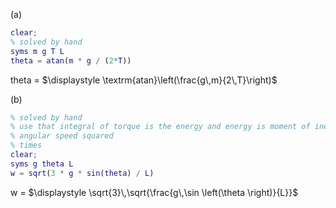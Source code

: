 (a)

``` matlab
clear;
% solved by hand
syms m g T L
theta = atan(m * g / (2*T))
```

theta =
$`\displaystyle \textrm{atan}\left(\frac{g\,m}{2\,T}\right)`$

(b)

``` matlab
% solved by hand
% use that integral of torque is the energy and energy is moment of inertia
% angular speed squared
% times
clear;
syms g theta L
w = sqrt(3 * g * sin(theta) / L)
```

w =
$`\displaystyle \sqrt{3}\,\sqrt{\frac{g\,\sin \left(\theta \right)}{L}}`$
